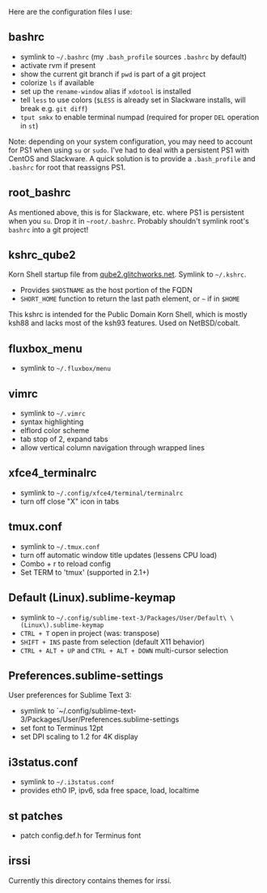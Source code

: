 Here are the configuration files I use:

bashrc
------

- symlink to `~/.bashrc` (my `.bash_profile` sources `.bashrc` by default)
- activate rvm if present
- show the current git branch if `pwd` is part of a git project
- colorize `ls` if available
- set up the `rename-window` alias if `xdotool` is installed
- tell `less` to use colors (`$LESS` is already set in Slackware installs, will break e.g. `git diff`)
- `tput smkx` to enable terminal numpad (required for proper `DEL` operation in `st`)

Note: depending on your system configuration, you may need to account for PS1 when using `su` or `sudo`. I've had to deal with a persistent PS1 with CentOS and Slackware. A quick solution is to provide a `.bash_profile` and `.bashrc` for root that reassigns PS1.

root_bashrc
-----------

As mentioned above, this is for Slackware, etc. where PS1 is persistent when you `su`. Drop it in `~root/.bashrc`. Probably shouldn't symlink root's `bashrc` into a git project!

kshrc_qube2
-----------

Korn Shell startup file from [qube2.glitchworks.net](http://qube2.glitchworks.net/). Symlink to `~/.kshrc`.

- Provides `$HOSTNAME` as the host portion of the FQDN
- `SHORT_HOME` function to return the last path element, or `~` if in `$HOME`

This kshrc is intended for the Public Domain Korn Shell, which is mostly ksh88 and lacks most of the ksh93 features. Used on NetBSD/cobalt.

fluxbox_menu
------------

- symlink to `~/.fluxbox/menu`

vimrc
-----

- symlink to `~/.vimrc`
- syntax highlighting
- elflord color scheme
- tab stop of 2, expand tabs
- allow vertical column navigation through wrapped lines

xfce4_terminalrc
----------------

- symlink to `~/.config/xfce4/terminal/terminalrc`
- turn off close "X" icon in tabs

tmux.conf
---------

- symlink to `~/.tmux.conf`
- turn off automatic window title updates (lessens CPU load)
- Combo + r to reload config
- Set TERM to 'tmux' (supported in 2.1+)

Default (Linux).sublime-keymap
------------------------------

- symlink to `~/.config/sublime-text-3/Packages/User/Default\ \(Linux\).sublime-keymap`
- `CTRL + T` open in project (was: transpose)
- `SHIFT + INS` paste from selection (default X11 behavior)
- `CTRL + ALT + UP` and `CTRL + ALT + DOWN` multi-cursor selection

Preferences.sublime-settings
----------------------------

User preferences for Sublime Text 3:

- symlink to `~/.config/sublime-text-3/Packages/User/Preferences.sublime-settings
- set font to Terminus 12pt
- set DPI scaling to 1.2 for 4K display

i3status.conf
-------------

- symlink to `~/.i3status.conf`
- provides eth0 IP, ipv6, sda free space, load, localtime

st patches
----------

- patch config.def.h for Terminus font

irssi
-----

Currently this directory contains themes for irssi.
